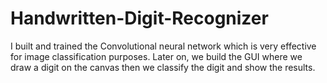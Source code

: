 # Handwritten-Digit-Recognizer
I built and trained the Convolutional neural network which is very effective for image classification purposes. Later on, we build the GUI where we draw a digit on the canvas then we classify the digit and show the results.
